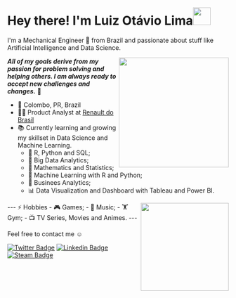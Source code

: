 # Hey there! I'm Luiz Otávio Lima<img src="https://media.giphy.com/media/J60klcdfVdpryi1u78/giphy.gif" width="40">


I'm a Mechanical Engineer 🔧 from Brazil and passionate about stuff like Artificial Intelligence and Data Science.

<img align='right' src="https://media.giphy.com/media/h1QmJxwoCr19BtTkGt/giphy.gif" width="250">

***All of my goals derive from my passion for problem solving and helping others. I am always ready to accept new challenges and changes.*** 💪

- 📍 Colombo, PR, Brazil 
- 👨‍💻 Product Analyst at [Renault do Brasil](https://www.renault.com.br/grupo-renault.html)
- 📚 Currently learning and growing my skillset in Data Science and Machine Learning. 
  - 📘 R, Python and SQL;
  - 📙 Big Data Analytics;
  - 📓 Mathematics and Statistics;
  - 📗 Machine Learning with R and Python;
  - 📕 Businees Analytics;
  - 📊 Data Visualization and Dashboard with Tableau and Power BI.

<img align='right' src="https://media.giphy.com/media/iJVFuKZtYrwCpxLtgc/giphy.gif" width = "200">
---
⚡ Hobbies
 - 🎮 Games;
 - 🎵 Music;
 - 🏋️ Gym;
 - 📺 TV Series, Movies and Animes.
---

Feel free to contact me ☺

[![Twitter Badge](https://img.shields.io/badge/-@luizoflima-00acee?style=flat-square&labelColor=00acee&logo=twitter&logoColor=white&link=https://twitter.com/luizoflima)](https://twitter.com/luizoflima)
[![Linkedin Badge](https://img.shields.io/badge/-Luiz%20Otávio%20Lima-0e76a8?style=flat-square&logo=Linkedin&logoColor=white&link=https://www.linkedin.com/in/luiz-ot%C3%A1vio-f-lima-59bb57131//)](https://www.linkedin.com/in/luiz-ot%C3%A1vio-f-lima-59bb57131/)
[![Steam Badge](https://img.shields.io/badge/-Lutafel-000?style=flat-square&logo=Steam&logoColor=white&link=https://steamcommunity.com/id/Lutafel/)](https://steamcommunity.com/id/Lutafel/)


